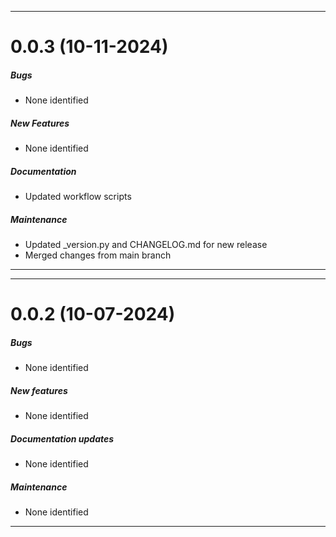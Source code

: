 
___

# 0.0.3 (10-11-2024)

##### Bugs
- None identified

##### New Features
- None identified

##### Documentation
- Updated workflow scripts

##### Maintenance
- Updated _version.py and CHANGELOG.md for new release
- Merged changes from main branch

___

___

# 0.0.2 (10-07-2024)

##### Bugs
- None identified
##### New features
- None identified
##### Documentation updates
- None identified
##### Maintenance
- None identified

___
